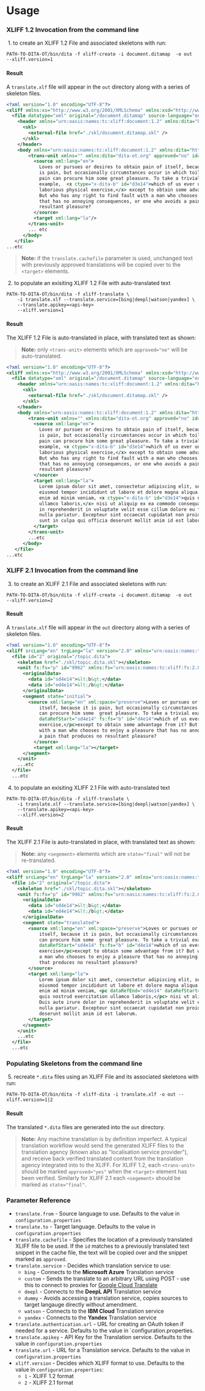 <h1>Usage</h1>

### XLIFF 1.2 Invocation from the command line

&nbsp;1.  to create an XLIFF 1.2 File and associated skeletons with run:

```console
PATH-TO-DITA-OT/bin/dita -f xliff-create -i document.ditamap  -o out  --xliff.version=1
```

<h4>Result</h4>

A `translate.xlf` file will appear in the `out` directory along with a series of skeleton files.

```xml
<?xml version="1.0" encoding="UTF-8"?>
<xliff xmlns:xs="http://www.w3.org/2001/XMLSchema" xmlns:xsd="http://www.w3.org/2001/XMLSchema" xmlns:xsi="http://www.w3.org/2001/XMLSchema-instance" xmlns:xsl="http://www.w3.org/1999/XSL/Transform">
  <file datatype="xml" original="/document.ditamap" source-language="en" target-language="es">
    <header xmlns="urn:oasis:names:tc:xliff:document:1.2" xmlns:dita="http://www.dita-ot.org">
      <skl>
        <external-file href="./skl/document.ditamap.skl" />
      </skl>
    </header>
    <body xmlns="urn:oasis:names:tc:xliff:document:1.2" xmlns:dita="http://www.dita-ot.org">
        <trans-unit xmlns="" xmlns:dita="dita-ot.org" approved="no" id="42094" xml:space="preserve">
          <source xml:lang="en">
            Loves or pursues or desires to obtain pain of itself, because it
            is pain, but occasionally circumstances occur in which toil and
            pain can procure him some great pleasure. To take a trivial
            example,  <x ctype="x-dita-b" id="d3e14">which of us ever undertakes
            laborious physical exercise,</x> except to obtain some advantage from it?
            But who has any right to find fault with a man who chooses to enjoy a pleasure
            that has no annoying consequences, or one who avoids a pain that produces no
            resultant pleasure?
          </source>
          <target xml:lang="la"/>
        </trans-unit>
        ... etc
      </body>
   </file>
...etc
```

> **Note:** if the `translate.cachefile` parameter is used, unchanged text with previously approved translations will be
> copied over to the `<target>` elements.

&nbsp;2.  to populate an exisiting XLIFF 1.2 File with auto-translated text

```console
PATH-TO-DITA-OT/bin/dita -f xliff-translate \
    -i translate.xlf --translate.service=[bing|deepl|watson|yandex] \
    --translate.apikey=<api-key>
    --xliff.version=1
```

<h4>Result</h4>

The XLIFF 1.2 File is auto-translated in place, with translated text as shown:

> **Note:** only `<trans-unit>` elements which are `approved="no"` will be auto-translated.

```xml
<?xml version="1.0" encoding="UTF-8"?>
<xliff xmlns:xs="http://www.w3.org/2001/XMLSchema" xmlns:xsd="http://www.w3.org/2001/XMLSchema" xmlns:xsi="http://www.w3.org/2001/XMLSchema-instance" xmlns:xsl="http://www.w3.org/1999/XSL/Transform">
  <file datatype="xml" original="/document.ditamap" source-language="en" target-language="es">
    <header xmlns="urn:oasis:names:tc:xliff:document:1.2" xmlns:dita="http://www.dita-ot.org">
      <skl>
        <external-file href="./skl/document.ditamap.skl" />
      </skl>
    </header>
    <body xmlns="urn:oasis:names:tc:xliff:document:1.2" xmlns:dita="http://www.dita-ot.org">
        <trans-unit xmlns="" xmlns:dita="dita-ot.org" approved="no" id="42094" xml:space="preserve">
          <source xml:lang="en">
            Loves or pursues or desires to obtain pain of itself, because it
            is pain, but occasionally circumstances occur in which toil and
            pain can procure him some great pleasure. To take a trivial
            example, <x ctype="x-dita-b" id="d3e14">which of us ever undertakes
            laborious physical exercise,</x> except to obtain some advantage from it?
            But who has any right to find fault with a man who chooses to enjoy a pleasure
            that has no annoying consequences, or one who avoids a pain that produces no
            resultant pleasure?
          </source>
          <target xml:lang="la">
            Lorem ipsum dolor sit amet, consectetur adipiscing elit, sed do
            eiusmod tempor incididunt ut labore et dolore magna aliqua. Ut
            enim ad minim veniam, <x ctype="x-dita-b" id="d3e14">quis nostrud exercitation
            ullamco laboris,</x> nisi ut aliquip ex ea commodo consequat. Duis aute irure dolor
            in reprehenderit in voluptate velit esse cillum dolore eu fugiat
            nulla pariatur. Excepteur sint occaecat cupidatat non proident,
            sunt in culpa qui officia deserunt mollit anim id est laborum.
          </target>
        </trans-unit>
        ...etc
      </body>
   </file>
...etc
```

### XLIFF 2.1 Invocation from the command line

&nbsp;3.  to create an XLIFF 2.1 File and associated skeletons with run:

```console
PATH-TO-DITA-OT/bin/dita -f xliff-create -i document.ditamap  -o out  --xliff.version=2
```

<h4>Result</h4>

A `translate.xlf` file will appear in the `out` directory along with a series of skeleton files.

```xml
<?xml version="1.0" encoding="UTF-8"?>
<xliff srcLang="en" trgLang="la" version="2.0" xmlns="urn:oasis:names:tc:xliff:document:2.0">
  <file id="2" original="/topic.dita">
    <skeleton href="./skl/topic.dita.skl"></skeleton>
    <unit fs:fs="p" id="9962" xmlns:fs="urn:oasis:names:tc:xliff:fs:2.0">
      <originalData>
        <data id="sd4e14">&lt;b&gt;</data>
        <data id="ed4e14">&lt;/b&gt;</data>
      </originalData>
      <segment state="initial">
        <source xml:lang="en" xml:space="preserve">Loves or pursues or desires to obtain pain of
            itself, because it is pain, but occasionally circumstances occur in which toil and pain
            can procure him some  great pleasure. To take a trivial example, <pc dataRefEnd="ed4e14"
            dataRefStart="sd4e14" fs:fs="b" id="d4e14">which of us ever undertakes laborious physical
            exercise,</pc>except to obtain some advantage from it? But who has any right to find fault
            with a man who chooses to enjoy a pleasure that has no annoying consequences, or one who avoids
            a pain that produces no resultant pleasure?
          </source>
          <target xml:lang="la"></target>
      </segment>
    </unit>
    ...etc
  </file>
  ...etc
```

&nbsp;4.  to populate an exisiting XLIFF 2.1 File with auto-translated text

```console
PATH-TO-DITA-OT/bin/dita -f xliff-translate \
    -i translate.xlf --translate.service=[bing|deepl|watson|yandex] \
    --translate.apikey=<api-key>
    --xliff.version=2
```

<h4>Result</h4>

The XLIFF 2.1 File is auto-translated in place, with translated text as shown:

> **Note:** any `<segement>` elements which are `state="final"` will not be re-translated.

```xml
<?xml version="1.0" encoding="UTF-8"?>
<xliff srcLang="en" trgLang="la" version="2.0" xmlns="urn:oasis:names:tc:xliff:document:2.0">
  <file id="2" original="/topic.dita">
    <skeleton href="./skl/topic.dita.skl"></skeleton>
    <unit fs:fs="p" id="9962" xmlns:fs="urn:oasis:names:tc:xliff:fs:2.0">
      <originalData>
        <data id="sd4e14">&lt;b&gt;</data>
        <data id="ed4e14">&lt;/b&gt;</data>
      </originalData>
      <segment state="translated">
        <source xml:lang="en" xml:space="preserve">Loves or pursues or desires to obtain pain of
            itself, because it is pain, but occasionally circumstances occur in which toil and pain
            can procure him some  great pleasure. To take a trivial example, <pc dataRefEnd="ed4e14"
            dataRefStart="sd4e14" fs:fs="b" id="d4e14">which of us ever undertakes laborious physical
            exercise</pc>except to obtain some advantage from it? But who has any right to find fault with
            a man who chooses to enjoy a pleasure that has no annoying consequences, or one who avoids a pain
            that produces no resultant pleasure?
        </source>
        <target xml:lang="la">
            Lorem ipsum dolor sit amet, consectetur adipiscing elit, sed do
            eiusmod tempor incididunt ut labore et dolore magna aliqua. Ut
            enim ad minim veniam, <pc dataRefEnd="ed4e14" dataRefStart="sd4e14" fs:fs="b" id="d4e14">
            quis nostrud exercitation ullamco laboris,</pc> nisi ut aliquip ex ea commodo consequat.
            Duis aute irure dolor in reprehenderit in voluptate velit esse cillum dolore eu fugiat
            nulla pariatur. Excepteur sint occaecat cupidatat non proident, sunt in culpa qui officia
            deserunt mollit anim id est laborum.
        </target>
      </segment>
    </unit>
    ...etc
  </file>
  ...etc
```

### Populating Skeletons from the command line

&nbsp;5.  recreate `*.dita` files using an XLIFF File and its associated skeletons with run:

```console
PATH-TO-DITA-OT/bin/dita -f xliff-dita -i translate.xlf -o out --xliff.version=1|2
```

<h4>Result</h4>

The translated `*.dita` files are generated into the `out` directory.

> **Note:** Any machine translation is by definition imperfect. A typical translation workflow would send the generated
> XLIFF files to the translation agency (known also as "localisation service provider"), and receive back verified
> translated content from the translation agency integrated into to the XLIFF. For XLIFF 1.2, each `<trans-unit>` should
> be marked `approved="yes"` when the `<target>` element has been verified. Similarly for XLIFF 2.1 each `<segement>`
> should be marked as `state="final"`.

### Parameter Reference

-   `translate.from` - Source language to use. Defaults to the value in `configuration.properties`
-   `translate.to` - Target language. Defaults to the value in `configuration.properties`
-   `translate.cachefile` - Specifies the location of a previously translated XLIFF file to be used. If the `id` matches
    to a previously translated text snippet in the cache file, the text will be copied over and the snippet marked as
    `approved`.
-   `translate.service` - Decides which translation service to use:
    -   `bing` - Connects to the **Microsoft Azure** Translation service
    -   `custom` - Sends the translate to an arbitrary URL using POST - use this to connect to proxies for
        [Google Cloud Translate](https://cloud.google.com/translate/)
    -   `deepl` - Connects to the **DeepL API** Translation service
    -   `dummy` - Avoids accessing a translation service, copies sources to target langauge directly without amendment.
    -   `watson` - Connects to the **IBM Cloud** Translation service
    -   `yandex` - Connects to the **Yandex** Translation service
-   `translate.authentication.url` - URL for creating an OAuth token if needed for a service. Defaults to the value in
    `configuration.properties.
-   `translate.apikey` - API Key for the Translation service. Defaults to the value in `configuration.properties`
-   `translate.url` - URL for a Translation service. Defaults to the value in `configuration.properties`
-   `xliff.version` - Decides which XLIFF format to use. Defaults to the value in `configuration.properties`:
    -   `1` - XLIFF 1.2 format
    -   `2` - XLIFF 2.1 format
